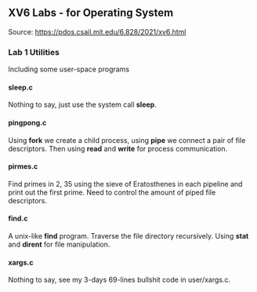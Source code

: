 ## XV6 Labs - for Operating System

Source: https://pdos.csail.mit.edu/6.828/2021/xv6.html

### Lab 1 Utilities

Including some user-space programs 

#### sleep.c

Nothing to say, just use the system call **sleep**.

#### pingpong.c

Using **fork** we create a child process, using **pipe** we connect a pair of file descriptors. Then using **read** and **write** for process communication.

#### pirmes.c

Find primes in 2, 35 using the sieve of Eratosthenes in each pipeline and print out the first prime. Need to control the amount of piped file descriptors.

#### find.c

A unix-like **find** program. Traverse the file directory recursively. Using **stat** and **dirent** for file manipulation.

#### xargs.c

Nothing to say, see my 3-days 69-lines bullshit code in user/xargs.c.

